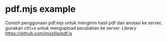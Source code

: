 # pdf.mjs example
 Contoh penggunaan pdf.mjs untuk mengirim hasil pdf dan anotasi ke server, gunakan ctrl+s untuk mengupload perubahan ke server. 
Library https://github.com/mozilla/pdf.js 
